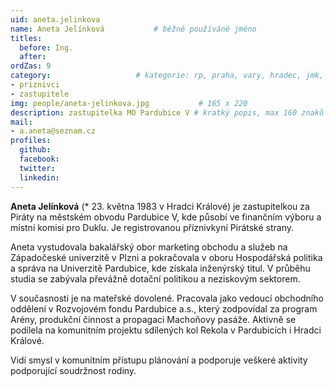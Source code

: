 ```yaml
---
uid: aneta.jelinkova
name: Aneta Jelínková   		# běžně používáné jméno
titles:
  before: Ing.
  after:
ordZas: 9
category:             		# kategorie: rp, praha, vary, hradec, jmk, senat
- priznivci
- zastupitele
img: people/aneta-jelinkova.jpg           # 165 x 220
description: zastupitelka MO Pardubice V # kratký popis, max 160 znaků
mail:
- a.aneta@seznam.cz
profiles:
  github:
  facebook:
  twitter:
  linkedin:
---
```


**Aneta Jelínková** (* 23. května 1983 v Hradci Králové) je zastupitelkou za Piráty na městském obvodu Pardubice V, kde působí ve finančním výboru a místní komisi pro Duklu. Je registrovanou příznivkyní Pirátské strany.

Aneta vystudovala bakalářský obor marketing obchodu a služeb na Západočeské univerzitě v Plzni a pokračovala v oboru Hospodářská politika a správa na Univerzitě Pardubice, kde získala inženýrský titul. V průběhu studia se zabývala převážně dotační politikou a neziskovým sektorem.

V současnosti je na mateřské dovolené. Pracovala jako vedoucí obchodního oddělení v Rozvojovém fondu Pardubice a.s., který zodpovídal za program Arény, produkční činnost a propagaci Machoňovy pasáže. Aktivně se podílela na komunitním projektu sdílených kol Rekola v Pardubicích i Hradci Králové.

Vidí smysl v komunitním přístupu plánování a podporuje veškeré aktivity podporující soudržnost rodiny.
